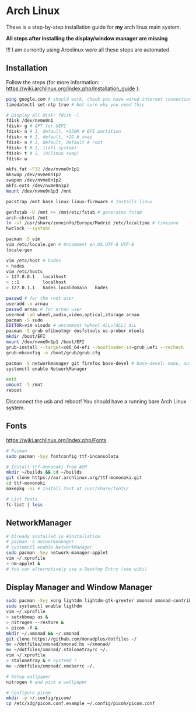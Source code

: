 # Arch Linux

These is a step-by-step installation guide for **my** arch linux main system.

**All steps after installing the display/window manager are missing**

!!! I am currently using Arcolinux were all these steps are automated.

## Installation

Follow the steps (for more information: https://wiki.archlinux.org/index.php/Installation_guide ):

```bash
ping google.com # should work, check you have wired internet connection
timedatectl set-ntp true # Not sure why you need this

# Display all disk: fdisk -l
fdisk /dev/nvme0n1
fdisk> g # GPT for UEFI
fdisk> n # 1, default, +550M # EFI partition
fdisk> n # 2, default, +2G # swap
fdisk> n # 3, default, default # root
fdisk> t # 1, 1(efi system)
fdisk> t # 2, 19(linux swap)
fdisk> w

mkfs.fat -F32 /dev/nvme0n1p1
mkswap /dev/nvme0n1p2
swapon /dev/nvme0n1p2
mkfs.ext4 /dev/nvme0n1p3
mount /dev/nvme0n1p3 /mnt

pacstrap /mnt base linux linux-firmware # Installs linux

genfstab -U /mnt >> /mnt/etc/fstab # generates fstab
arch-chroot /mnt
ln -sf /usr/share/zoneinfo/Europe/Madrid /etc/localtime # timezone
hwclock --systohc

pacman -S vim
vim /etc/locale.gen # Uncomment en_US.UTF-8 UTF-8
locale-gen

vim /etc/host # hades
> hades
vim /etc/hosts
> 127.0.0.1   localhost
> ::1         localhost
> 127.0.1.1   hades.localdomain   hades

passwd # for the root user
useradd -m arnau
passwd arnau # for arnau user
usermod -aG wheel,audio,video,optical,storage arnau
pacman -S sudo
EDITOR=vim visudo # uncomment %wheel ALL=(ALL) ALL
pacman -S grub efibootmgr dosfstools os-prober mtools
mkdir /boot/EFI
mount /dev/nvme0n1p1 /boot/EFI
grub-install --target=x86_64-efi --bootloader-id=grub_uefi --recheck
grub-mkconfig -o /boot/grub/grub.cfg

pacman -S networkmanager git firefox base-devel # base-devel: make, autoconf ...
systemctl enable NetworkManager

exit
umount -l /mnt
reboot
```

Disconnect the usb and reboot! You should have a running bare Arch Linux system.

## Fonts

https://wiki.archlinux.org/index.php/Fonts

```bash
# Pacman
sudo pacman -Syy fontconfig ttf-inconsolata

# Install ttf-mononoki from AUR
mkdir ~/builds && cd ~/builds
git clone https://aur.archlinux.org/ttf-mononoki.git
cd ttf-mononoki
makepkg -si # Install font at /usr/share/fonts/

# List fonts
fc-list | less
```

## NetworkManager

```bash
# Already installed in #Installation
# pacman -S networkmanager
# systemctl enable NetworkManager
sudo pacman -Syy network-manager-applet
vim ~/.xprofile
> nm-applet &
# You can alternatively use a Desktop Entry (see wiki)
```

## Display Manager and Window Manager

```bash
sudo pacman -Syy xorg lightdm lightdm-gtk-greeter xmonad xmonad-contrib xmobar dmenu picom nitrogen terminator # xmonad-extras  is missing (xmonad-extras-git is in AUR)
sudo systemctl enable ligthdm
vim ~/.xprofile
> setxkbmap us &
> nitrogen --restore &
> picom -f &
mkdir ~/.xmonad && ~/.xmonad
git clone https://github.com/monadplus/dotfiles ~/
mv ~/dotfiles/xmonad/xmonad.hs ~/xmonad/
mv ~/dotfiles/xmonad/.stalonetrayrc ~/.
vim ~/.xprofile
> stalonetray & # Systemd ?
mv ~/dotfiles/xmonad/.xmobarrc ~/.

# Setup wallpaper
nitrogen # and pick a wallpaper

# Configure picom
mkdir -p ~/.config/picom/
cp /etc/xdg/picom.conf.example ~/.config/picom/picom.conf
```

